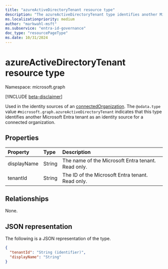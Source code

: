 ```yaml
---
title: "azureActiveDirectoryTenant resource type"
description: "The azureActiveDirectoryTenant type identifies another Microsoft Entra tenant as an identity source for a connected organization."
ms.localizationpriority: medium
author: "markwahl-msft"
ms.subservice: "entra-id-governance"
doc_type: "resourcePageType"
ms.date: 10/31/2024
---
```


# azureActiveDirectoryTenant resource type

Namespace: microsoft.graph

[!INCLUDE [beta-disclaimer](../../includes/beta-disclaimer.md)]

Used in the identity sources of an [connectedOrganization](connectedOrganization.md). The `@odata.type` value `#microsoft.graph.azureActiveDirectoryTenant` indicates that this type identifies another Microsoft Entra tenant as an identity source for a connected organization.

## Properties

| Property                     | Type                      | Description |
| :--------------------------- | :------------------------ | :---------- |
| displayName |String | The name of the Microsoft Entra tenant. Read only. |
| tenantId |String | The ID of the Microsoft Entra tenant. Read only. |

## Relationships

None.

## JSON representation

The following is a JSON representation of the type.

<!-- {
  "blockType": "resource",
  "optionalProperties": [

  ],
  "@odata.type": "microsoft.graph.azureActiveDirectoryTenant",
  "baseType": "microsoft.graph.identitySource"
}-->

```json
{
  "tenantId": "String (identifier)",
  "displayName": "String"
}
```

<!-- uuid: 16cd6b66-4b1a-43a1-adaf-3a886856ed98
2019-02-04 14:57:30 UTC -->
<!-- {
  "type": "#page.annotation",
  "description": "azureActiveDirectoryTenant resource type",
  "keywords": "",
  "section": "documentation",
  "tocPath": ""
}-->
